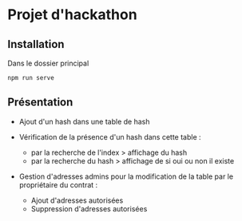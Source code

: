 # Projet d'hackathon
## Installation
Dans le dossier principal
```
npm run serve
```

## Présentation

- Ajout d'un hash dans une table de hash

- Vérification de la présence d'un hash dans cette table :
    - par la recherche de l'index > affichage du hash
    - par la recherche du hash > affichage de si oui ou non il existe

- Gestion d'adresses admins pour la modification de la table par le propriétaire du contrat :
    - Ajout d'adresses autorisées
    - Suppression d'adresses autorisées


